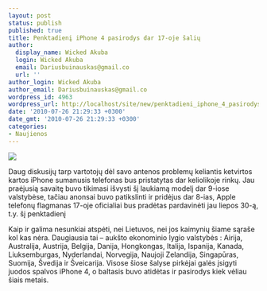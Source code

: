 ```yaml
---
layout: post
status: publish
published: true
title: Penktadienį iPhone 4 pasirodys dar 17-oje šalių
author:
  display_name: Wicked Akuba
  login: Wicked Akuba
  email: Dariusbuinauskas@gmail.co
  url: ''
author_login: Wicked Akuba
author_email: Dariusbuinauskas@gmail.co
wordpress_id: 4963
wordpress_url: http://localhost/site/new/penktadieni_iphone_4_pasirodys_dar_17oje_saliu/
date: '2010-07-26 21:29:33 +0300'
date_gmt: '2010-07-26 21:29:33 +0300'
categories:
- Naujienos
---
```

<div class="imgright"><img src="http://www.part.lt/img/e16ce98d387ef512b9c1445c5b1196a268.jpg"  /></div>
<p>Daug diskusijų tarp vartotojų dėl savo antenos problemų keliantis ketvirtos kartos iPhone sumanusis telefonas bus pristatytas dar keliolikoje rinkų. Jau praėjusią savaitę buvo tikimasi išvysti šį laukiamą modelį dar 9-iose valstybėse, tačiau anonsai buvo patikslinti ir pridėjus dar 8-ias, Apple telefonų flagmanas 17-oje oficialiai bus pradėtas pardavinėti jau liepos 30-ą, t.y. šį penktadienį</p>
<p>Kaip ir galima nesunkiai atspėti, nei Lietuvos, nei jos kaimynių šiame sąraše kol kas nėra. Daugiausia tai – aukšto ekonominio lygio valstybės : Airija, Australija, Austrija, Belgija, Danija, Hongkongas, Italija, Ispanija,  Kanada, Liuksemburgas, Nyderlandai, Norvegija, Naujoji Zelandija, Singapūras, Suomija, Švedija ir Šveicarija. Visose šiose šalyse pirkėjai galės įsigyti juodos spalvos iPhone 4, o baltasis buvo atidėtas ir pasirodys kiek vėliau šiais metais.<br /></p>
